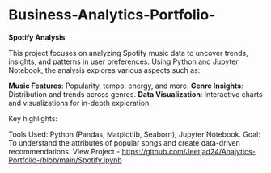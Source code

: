 # Business-Analytics-Portfolio-

**Spotify Analysis**

This project focuses on analyzing Spotify music data to uncover trends, insights, and patterns in user preferences. Using Python and Jupyter Notebook, the analysis explores various aspects such as:

**Music Features**: Popularity, tempo, energy, and more.
**Genre Insights**: Distribution and trends across genres.
**Data Visualization**: Interactive charts and visualizations for in-depth exploration.

Key highlights:

Tools Used: Python (Pandas, Matplotlib, Seaborn), Jupyter Notebook.
Goal: To understand the attributes of popular songs and create data-driven recommendations.
View Project - https://github.com/Jeetjad24/Analytics-Portfolio-/blob/main/Spotify.ipynb
